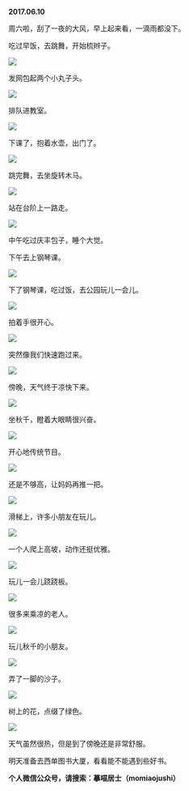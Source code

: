 
          
            
**2017.06.10**

周六啦，刮了一夜的大风，早上起来看，一滴雨都没下。

吃过早饭，去跳舞，开始梳辫子。




![](img/51001-990331af54862b48.jpg)




发网包起两个小丸子头。




![](img/51001-c7a6c711c38cf7f5.jpg)




排队进教室。




![](img/51001-43008c2aa18cf818.jpg)




下课了，抱着水壶，出门了。




![](img/51001-dfc9d10fa5fa5726.jpg)




跳完舞，去坐旋转木马。




![](img/51001-eb6b8cf9bf4d9559.jpg)




站在台阶上一路走。




![](img/51001-3957e592f22ab9f9.jpg)




中午吃过庆丰包子，睡个大觉。

下午去上钢琴课。




![](img/51001-cdffa56af20a66b4.jpg)




下了钢琴课，吃过饭，去公园玩儿一会儿。




![](img/51001-7e4426a777868dd2.jpg)




拍着手很开心。




![](img/51001-edc2d2c09cc1ceb1.jpg)




突然像我们快速跑过来。




![](img/51001-6e1d953c7a210395.jpg)




傍晚，天气终于凉快下来。




![](img/51001-69e0e26acfde492c.jpg)




坐秋千，瞪着大眼睛很兴奋。




![](img/51001-aa636614eb169f39.jpg)




开心地传统节目。




![](img/51001-c69f497eb3a2508f.jpg)




还是不够高，让妈妈再推一把。




![](img/51001-434c140f12a3d147.jpg)




滑梯上，许多小朋友在玩儿。




![](img/51001-367a44478da2a3ff.jpg)




一个人爬上高坡，动作还挺优雅。




![](img/51001-09432a2cf22d9904.jpg)




玩儿一会儿跷跷板。




![](img/51001-adfd37f367fe0a4e.jpg)




很多来乘凉的老人。




![](img/51001-29effc6feda1d0b4.jpg)




玩儿秋千的小朋友。




![](img/51001-2486e0c0c8b800cd.jpg)




弄了一脚的沙子。




![](img/51001-4387bf461be82e03.jpg)




树上的花，点缀了绿色。




![](img/51001-9c6db20fe7d39109.jpg)




天气虽然很热，但是到了傍晚还是非常舒服。

明天准备去西单图书大厦，看看能不能遇到些好书。


**个人微信公众号，请搜索：摹喵居士（momiaojushi）**

          
        